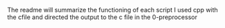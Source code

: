 The readme will summarize the functioning of each script
I used cpp with the cfile and directed the output to the c file in the 0-preprocessor